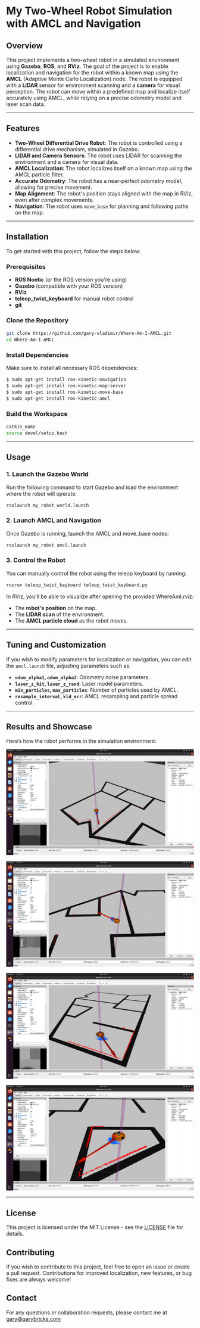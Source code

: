 
# My Two-Wheel Robot Simulation with AMCL and Navigation

## Overview

This project implements a two-wheel robot in a simulated environment using **Gazebo**, **ROS**, and **RViz**. The goal of the project is to enable localization and navigation for the robot within a known map using the **AMCL** (Adaptive Monte Carlo Localization) node. The robot is equipped with a **LIDAR** sensor for environment scanning and a **camera** for visual perception. The robot can move within a predefined map and localize itself accurately using AMCL, while relying on a precise odometry model and laser scan data.

---

## Features

- **Two-Wheel Differential Drive Robot**: The robot is controlled using a differential drive mechanism, simulated in Gazebo.
- **LIDAR and Camera Sensors**: The robot uses LIDAR for scanning the environment and a camera for visual data.
- **AMCL Localization**: The robot localizes itself on a known map using the AMCL particle filter.
- **Accurate Odometry**: The robot has a near-perfect odometry model, allowing for precise movement.
- **Map Alignment**: The robot's position stays aligned with the map in RViz, even after complex movements.
- **Navigation**: The robot uses `move_base` for planning and following paths on the map.

---

## Installation

To get started with this project, follow the steps below:

### Prerequisites

- **ROS Noetic** (or the ROS version you're using)
- **Gazebo** (compatible with your ROS version)
- **RViz**
- **teleop_twist_keyboard** for manual robot control
- **git**

### Clone the Repository

```bash
git clone https://github.com/gary-vladimir/Where-Am-I-AMCL.git
cd Where-Am-I-AMCL
```

### Install Dependencies

Make sure to install all necessary ROS dependencies:

```bash
$ sudo apt-get install ros-kinetic-navigation
$ sudo apt-get install ros-kinetic-map-server
$ sudo apt-get install ros-kinetic-move-base
$ sudo apt-get install ros-kinetic-amcl
```

### Build the Workspace

```bash
catkin_make
source devel/setup.bash
```

---

## Usage

### 1. Launch the Gazebo World

Run the following command to start Gazebo and load the environment where the robot will operate:

```bash
roslaunch my_robot world.launch
```

### 2. Launch AMCL and Navigation

Once Gazebo is running, launch the AMCL and move_base nodes:

```bash
roslaunch my_robot amcl.launch
```

### 3. Control the Robot

You can manually control the robot using the teleop keyboard by running:

```bash
rosrun teleop_twist_keyboard teleop_twist_keyboard.py
```

In RViz, you'll be able to visualize after opening the provided WhereAmI.rviz:

- The **robot's position** on the map.
- The **LIDAR scan** of the environment.
- The **AMCL particle cloud** as the robot moves.

---

## Tuning and Customization

If you wish to modify parameters for localization or navigation, you can edit the `amcl.launch` file, adjusting parameters such as:

- **`odom_alpha1`, `odom_alpha2`**: Odometry noise parameters.
- **`laser_z_hit`, `laser_z_rand`**: Laser model parameters.
- **`min_particles`, `max_particles`**: Number of particles used by AMCL.
- **`resample_interval`, `kld_err`**: AMCL resampling and particle spread control.


---

## Results and Showcase

Here’s how the robot performs in the simulation environment:

![Map and Lidar Alignment](images/01.png)

![Map and Lidar Alignment](images/02.png)

![Map and Lidar Alignment](images/03.png)

![Map and Lidar Alignment](images/04.png)

---

## License

This project is licensed under the MIT License - see the [LICENSE](LICENSE) file for details.

## Contributing

If you wish to contribute to this project, feel free to open an issue or create a pull request. Contributions for improved localization, new features, or bug fixes are always welcome!

## Contact

For any questions or collaboration requests, please contact me at gary@garybricks.com
```

